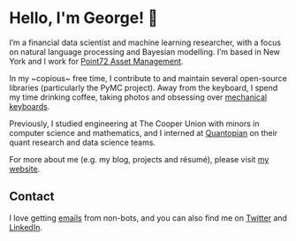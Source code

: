 # Hello, I'm George! 👋

I’m a financial data scientist and machine learning researcher, with a focus on natural language processing and Bayesian modelling. I’m based in New York and I work for [Point72 Asset Management](https://www.point72.com/).

In my ~copious~ free time, I contribute to and maintain several open-source libraries (particularly the PyMC project). Away from the keyboard, I spend my time drinking coffee, taking photos and obsessing over [mechanical keyboards](https://www.reddit.com/r/MechanicalKeyboards/).

Previously, I studied engineering at The Cooper Union with minors in computer science and mathematics, and I interned at [Quantopian](https://www.quantopian.com/) on their quant research and data science teams.

For more about me (e.g. my blog, projects and résumé), please visit [my website](https://eigenfoo.xyz/).

## Contact

I love getting [emails](https://eigenfoo.xyz/assets/images/email.png) from non-bots, and you can also find me on [Twitter](https://twitter.com/_eigenfoo) and [LinkedIn](https://www.linkedin.com/in/eigenfoo/).

<!--
**eigenfoo/eigenfoo** is a ✨ _special_ ✨ repository because its `README.md` (this file) appears on your GitHub profile.

Here are some ideas to get you started:

- 🔭 I’m currently working on ...
- 🌱 I’m currently learning ...
- 👯 I’m looking to collaborate on ...
- 🤔 I’m looking for help with ...
- 💬 Ask me about ...
- 📫 How to reach me: ...
- 😄 Pronouns: ...
- ⚡ Fun fact: ...
-->
